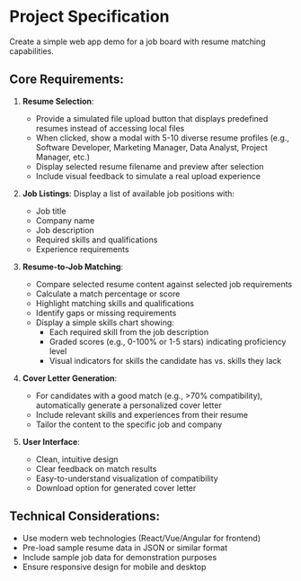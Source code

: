 # Project Specification

Create a simple web app demo for a job board with resume matching capabilities. 

## Core Requirements:

1. **Resume Selection**: 
   - Provide a simulated file upload button that displays predefined resumes instead of accessing local files
   - When clicked, show a modal with 5-10 diverse resume profiles (e.g., Software Developer, Marketing Manager, Data Analyst, Project Manager, etc.)
   - Display selected resume filename and preview after selection
   - Include visual feedback to simulate a real upload experience

2. **Job Listings**: Display a list of available job positions with:
   - Job title
   - Company name
   - Job description
   - Required skills and qualifications
   - Experience requirements

3. **Resume-to-Job Matching**: 
   - Compare selected resume content against selected job requirements
   - Calculate a match percentage or score
   - Highlight matching skills and qualifications
   - Identify gaps or missing requirements
   - Display a simple skills chart showing:
     - Each required skill from the job description
     - Graded scores (e.g., 0-100% or 1-5 stars) indicating proficiency level
     - Visual indicators for skills the candidate has vs. skills they lack

4. **Cover Letter Generation**:
   - For candidates with a good match (e.g., >70% compatibility), automatically generate a personalized cover letter
   - Include relevant skills and experiences from their resume
   - Tailor the content to the specific job and company

5. **User Interface**:
   - Clean, intuitive design
   - Clear feedback on match results
   - Easy-to-understand visualization of compatibility
   - Download option for generated cover letter

## Technical Considerations:
- Use modern web technologies (React/Vue/Angular for frontend)
- Pre-load sample resume data in JSON or similar format
- Include sample job data for demonstration purposes
- Ensure responsive design for mobile and desktop